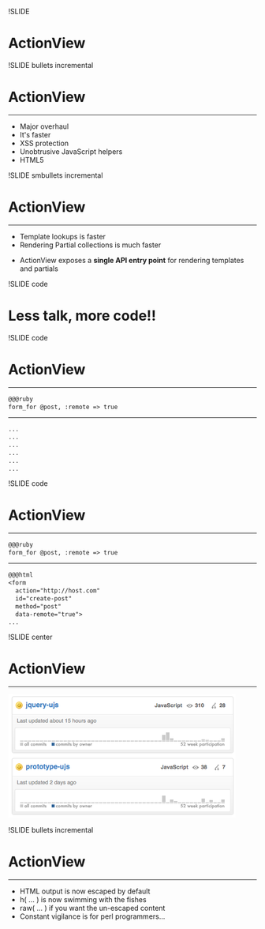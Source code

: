 !SLIDE

# ActionView #

!SLIDE bullets incremental

# ActionView #
***
* Major overhaul
* It's faster
* XSS protection
* Unobtrusive JavaScript helpers
* HTML5

!SLIDE smbullets incremental

# ActionView #
***
* Template lookups is faster
* Rendering Partial collections is much faster

<!-- Clear separation between ActoinController and ActionView -->

* ActionView exposes a __single API entry point__ for rendering templates and partials

!SLIDE code

# Less talk, more code!! #

!SLIDE code

# ActionView #
***
    @@@ruby
    form_for @post, :remote => true
***
    ...
    ...
    ...
    ...
    ...
    ...
    
!SLIDE code

# ActionView #
***
    @@@ruby
    form_for @post, :remote => true
***
    @@@html
    <form 
      action="http://host.com"  
      id="create-post"  
      method="post"  
      data-remote="true">
    ...

!SLIDE center

# ActionView #
***
![Supported JS drivers](javascript_drivers.png)    

!SLIDE bullets incremental
# ActionView #
***

* HTML output is now escaped by default
* h( ... ) is now swimming with the fishes
* raw( ... ) if you want the un-escaped content
* Constant vigilance is for perl programmers...
    